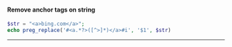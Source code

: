 #### Remove anchor tags on string
```php
$str = "<a>bing.com</a>";
echo preg_replace('#<a.*?>([^>]*)</a>#i', '$1', $str)
```
***
